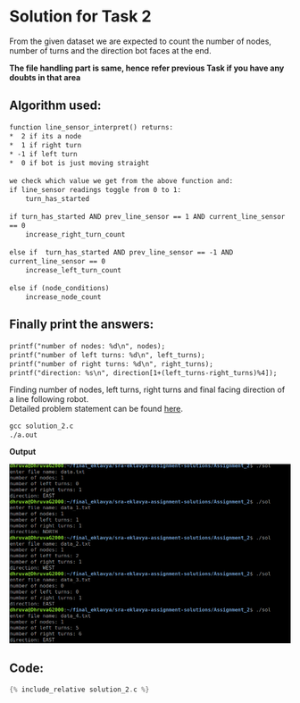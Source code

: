 # Solution for Task 2
From the given dataset we are expected to count the number of nodes, number of turns
and the direction bot faces at the end. 

__The file handling part is same, hence refer previous Task if you have any doubts in that area__

## Algorithm used:

```
function line_sensor_interpret() returns:
*  2 if its a node
*  1 if right turn
* -1 if left turn
*  0 if bot is just moving straight

we check which value we get from the above function and:
if line_sensor readings toggle from 0 to 1:
	turn_has_started

if turn_has_started AND prev_line_sensor == 1 AND current_line_sensor == 0 
	increase_right_turn_count

else if  turn_has_started AND prev_line_sensor == -1 AND current_line_sensor == 0 
	increase_left_turn_count

else if (node_conditions)
	increase_node_count 
```

## Finally print the answers:

```
printf("number of nodes: %d\n", nodes);
printf("number of left turns: %d\n", left_turns);
printf("number of right turns: %d\n", right_turns);
printf("direction: %s\n", direction[1+(left_turns-right_turns)%4]);
```

Finding number of nodes, left turns, right turns and final facing direction of a line following robot.  
Detailed problem statement can be found [here](https://sra-vjti.github.io/eklavya2020-assignments/assignment_2.html).

```
gcc solution_2.c  
./a.out  
```
    
**Output**  

![console](task2_output.png)

## Code:

```c
{% include_relative solution_2.c %}
```